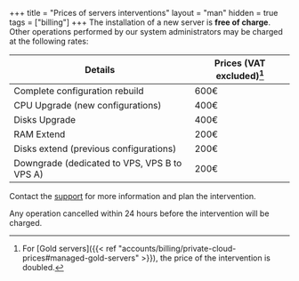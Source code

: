 +++
title = "Prices of servers interventions"
layout = "man"
hidden = true
tags = ["billing"]
+++
The installation of a new server is **free of charge**. Other operations performed by our system administrators may be charged at the following rates:

| Details                                      | Prices (VAT excluded)[^1] |
| -------------------------------------------- | ------------------------- |
| Complete configuration rebuild               | 600€                      |
| CPU Upgrade (new configurations)             | 400€                      |
| Disks Upgrade                                | 400€                      |
| RAM Extend                                   | 200€                      |
| Disks extend (previous configurations)       | 200€                      |
| Downgrade (dedicated to VPS, VPS B to VPS A) | 200€                      |

Contact the [support](https://admin.alwaysdata.com/support/add/) for more information and plan the intervention.

Any operation cancelled within 24 hours before the intervention will be charged.

[^1]: For [Gold servers]({{< ref "accounts/billing/private-cloud-prices#managed-gold-servers" >}}), the price of the intervention is doubled.
